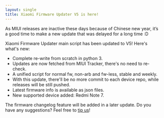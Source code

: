 ```yaml
---
layout: single
title: Xiaomi Firmware Updater V5 is here!
---
```


As MIUI releases are inactive these days because of Chinese new year, it’s a good time to make a new update that was delayed for a long time :D

Xiaomi Firmware Updater main script has been updated to V5! Here's what's new:

* Complete re-write from scratch in python 3.
* Updates are now fetched from MIUI Tracker, there's no need to re-check.
* A unified script for normal fw, non-arb and fw-less, stable and weekly.
* With this update, there'll be no more commit to each device repo, while releases will be still pushed.
* Latest firmware info is available as json files.
* New supported device added: Redmi Note 7.

The firmware changelog feature will be added in a later update.
Do you have any suggestions? Feel free to [tip us](https://xiaomifirmwareupdater.com/contact-us/)!

